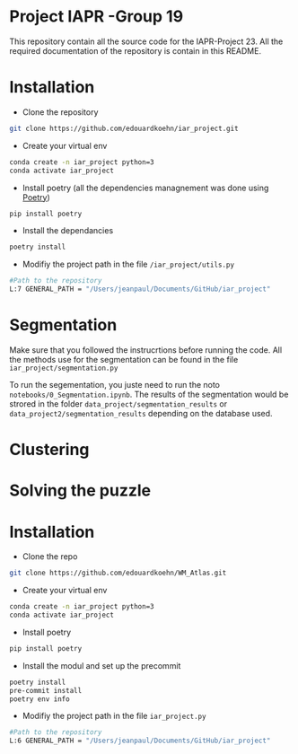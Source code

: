 # Project IAPR -Group 19
This repository contain all the source code for the IAPR-Project 23.
All the required documentation of the repository is contain in this README.
# Installation
- Clone the repository

```bash
git clone https://github.com/edouardkoehn/iar_project.git
```
- Create your virtual env
```bash
conda create -n iar_project python=3
conda activate iar_project
```
- Install poetry (all the dependencies managnement was done using [Poetry](https://python-poetry.org/))
```bash
pip install poetry
```
- Install the dependancies
```bash
poetry install
```
- Modifiy the project path in the file ```/iar_project/utils.py```

```bash
#Path to the repository
L:7 GENERAL_PATH = "/Users/jeanpaul/Documents/GitHub/iar_project"
```

# Segmentation
Make sure that you followed the instrucrtions before running the code.
All the methods use for the segmentation can be found in the file ```iar_project/segmentation.py```

To run the segementation, you juste need to run the noto ```notebooks/0_Segmentation.ipynb```. The results of the segmentation would be strored in the folder ```data_project/segmentation_results``` or ```data_project2/segmentation_results``` depending on the database used.

# Clustering
# Solving the puzzle
# Installation
- Clone the repo

```bash
git clone https://github.com/edouardkoehn/WM_Atlas.git
```
- Create your virtual env
```bash
conda create -n iar_project python=3
conda activate iar_project
```
- Install poetry
```bash
pip install poetry
```
- Install the modul and set up the precommit
```bash
poetry install
pre-commit install
poetry env info
```
- Modifiy the project path in the file ```iar_project.py```

```bash
#Path to the repository
L:6 GENERAL_PATH = "/Users/jeanpaul/Documents/GitHub/iar_project"
```
